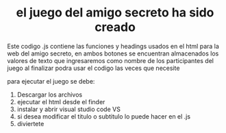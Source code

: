 

<h1 align="center"> el juego del amigo secreto ha sido creado </h1>

Este codigo .js contiene las funciones y headings usados en el html 
para la web del amigo secreto, en ambos botones se encuentran almacenados
los valores de texto que ingresaremos como nombre de los participantes del juego
al finalizar podra usar el codigo las veces que necesite


para ejecutar el juego se debe:

1. Descargar los archivos
2. ejecutar el html desde el finder
3. instalar y abrir visual studio code VS
4. si desea modificar el titulo o subtitulo lo puede hacer en el .js
5. diviertete
